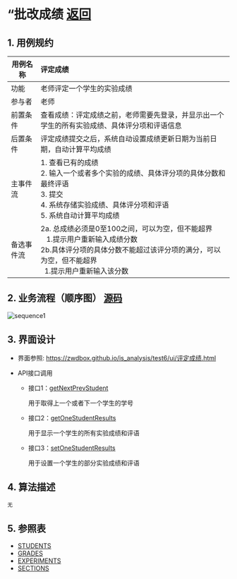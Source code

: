 # “批改成绩 [返回](../README.md)
## 1. 用例规约

|用例名称|评定成绩|
|-------|:-------------|
|功能|老师评定一个学生的实验成绩|
|参与者|老师|
|前置条件|查看成绩：评定成绩之前，老师需要先登录，并显示出一个学生的所有实验成绩、具体评分项和评语信息|
|后置条件| 评定成绩提交之后，系统自动设置成绩更新日期为当前日期，自动计算平均成绩|
|主事件流| 1. 查看已有的成绩 <br/> 2. 输入一个或者多个实验的成绩、具体评分项的具体分数和最终评语  <br/> 3. 提交  <br/> 4. 系统存储实验成绩、具体评分项和评语<br/> 5. 系统自动计算平均成绩|
|备选事件流|2a. 总成绩必须是0至100之间，可以为空，但不能超界 <br/>&nbsp;&nbsp; 1.提示用户重新输入成绩分数<br/>2b.具体评分项的具体分数不能超过该评分项的满分，可以为空，但不能超界<br/> &nbsp;&nbsp;1.提示用户重新输入该分数|


## 2. 业务流程（顺序图） [源码](../src/批改成绩并设置成绩组成部分_sequence.puml)
![sequence1](../批改成绩并设置成绩组成部分_sequence.png)


## 3. 界面设计
- 界面参照: https://zwdbox.github.io/is_analysis/test6/ui/评定成绩.html

- API接口调用

    - 接口1：[getNextPrevStudent](../接口/getNextPrevStudent.md)

        用于取得上一个或者下一个学生的学号

    - 接口2：[getOneStudentResults](../接口/getOneStudentResults.md)

        用于显示一个学生的所有实验成绩和评语

    - 接口3：[setOneStudentResults](../接口/setOneStudentResults.md)

        用于设置一个学生的部分实验成绩和评语

## 4. 算法描述
    无

## 5. 参照表

- [STUDENTS](../数据库设计.md/#STUDENTS)
- [GRADES](../数据库设计.md/#GRADES)
- [EXPERIMENTS](../数据库设计.md/#EXPERIMENTS)
- [SECTIONS](../数据库设计.md/#SECTIONS)






